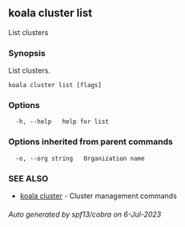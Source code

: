 ## koala cluster list

List clusters

### Synopsis

List clusters.

```
koala cluster list [flags]
```

### Options

```
  -h, --help   help for list
```

### Options inherited from parent commands

```
  -o, --org string   Organization name
```

### SEE ALSO

* [koala cluster](koala_cluster.md)	 - Cluster management commands

###### Auto generated by spf13/cobra on 6-Jul-2023
